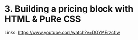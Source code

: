 # 3. Building a pricing block with HTML & PuRe CSS

Links: https://www.youtube.com/watch?v=DGYMErzcflw